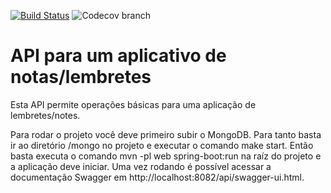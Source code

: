 [![Build Status](https://travis-ci.org/jovanibrasil/notes-api.svg?branch=develop)](https://travis-ci.org/jovanibrasil/notes-api)
![Codecov branch](https://img.shields.io/codecov/c/github/jovanibrasil/notes-api/develop)

# API para um aplicativo de notas/lembretes

Esta API permite operações básicas para uma aplicação de lembretes/notes.

Para rodar o projeto você deve primeiro subir o MongoDB. Para tanto basta ir ao diretório /mongo no projeto e executar o comando make start. Então basta executa o comando mvn -pl web spring-boot:run na raíz do projeto e a aplicação deve iniciar. Uma vez rodando é possível acessar a documentação Swagger em http://localhost:8082/api/swagger-ui.html.
